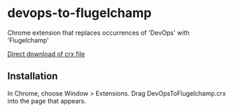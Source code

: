 devops-to-flugelchamp
==============

Chrome extension that replaces occurrences of 'DevOps' with 'Flugelchamp'

[Direct download of crx file](https://github.com/mattstratton/devops-to-flugelchamp/blob/master/DevOpsToFlugelchamp.crx?raw=true)

Installation
------------

In Chrome, choose Window > Extensions.  Drag DevOpsToFlugelchamp.crx into the page that appears.
